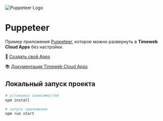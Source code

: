 ![Puppeteer Logo](https://st.timeweb.com/cloud-static/apps-logo/puppeteer.svg)

# Puppeteer

Пример приложения [Puppeteer](https://pptr.dev/), которое можно развернуть в **Timeweb Cloud Apps** без настройки.

:rocket: [Создать свой Apps](https://timeweb.cloud/my/apps/create)

:books: [Документация Timeweb Cloud Apps](https://timeweb.cloud/docs/apps)

## <a name="dev"></a>Локальный запуск проекта

```bash
# установка зависимостей
npm install

# запуск приложения
npm run start
```

